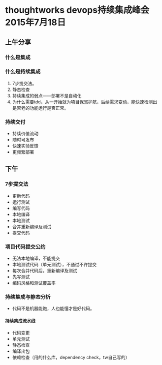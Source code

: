 # thoughtworks devops持续集成峰会 2015年7月18日

## 上午分享
### 什么是集成
### 什么是持续集成
1. 7步提交法。
2. 静态检查
2. 持续集成的弱点——部署不是自动化
3. 为什么需要tdd，从一开始就为项目保驾护航，后续需求变动，能快速检测出是否老的功能运行是否正常。


### 持续交付
* 持续价值流动
* 随时可发布
* 快速实验反馈
* 更频繁部署


## 下午
### 7步提交法
* 更新代码
* 运行测试
* 编写代码
* 本地编译
* 本地测试
* 合并重新编译及测试
* 提交代码

### 项目代码提交公约
* 无法本地编译，不能提交
* 本地测试代码（单元测试），不通过不许提交
* 每次合并代码后，重新编译及测试
* 先写测试
* 编码风格和测试覆盖率

### 持续集成与静态分析
* 代码不是机器能跑，人也能懂才是好代码。

#### 持续集成流水线
* 代码变更
* 单元测试
* 静态检查
* 编译出包
* 依赖检查（用的什么库，dependency check，tw自己写的）




